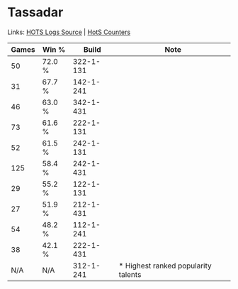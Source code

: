 # Tassadar

Links: [HOTS Logs Source](https://www.hotslogs.com/Sitewide/HeroDetails?Hero=Tassadar) | [HotS Counters](http://hotscounters.com/#/hero/Tassadar)

Games  | Win %  | Build     | Note
-----  | -----  | -----     | ----
50     | 72.0 % | 322-1-131 | 
31     | 67.7 % | 142-1-241 | 
46     | 63.0 % | 342-1-431 | 
73     | 61.6 % | 222-1-131 | 
52     | 61.5 % | 242-1-131 | 
125    | 58.4 % | 242-1-431 | 
29     | 55.2 % | 122-1-131 | 
27     | 51.9 % | 212-1-431 | 
54     | 48.2 % | 112-1-241 | 
38     | 42.1 % | 222-1-431 | 
N/A    | N/A    | 312-1-241 | * Highest ranked popularity talents
